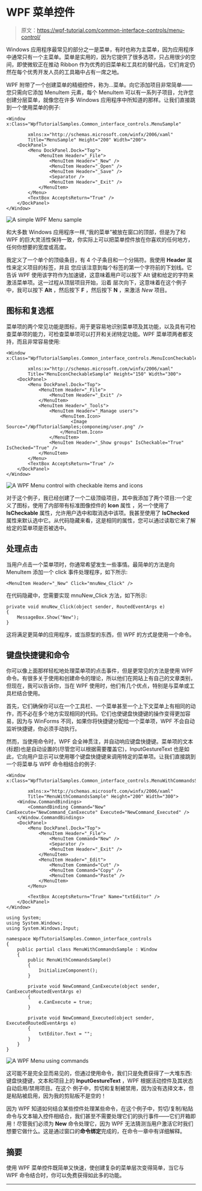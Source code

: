 # WPF 菜单控件

> 原文：<https://wpf-tutorial.com/common-interface-controls/menu-control/>

Windows 应用程序最常见的部分之一是菜单，有时也称为主菜单，因为应用程序中通常只有一个主菜单。菜单是实用的，因为它提供了很多选项，只占用很少的空间，即使微软正在推动 Ribbon 作为优秀的旧菜单和工具栏的替代品，它们肯定仍然在每个优秀开发人员的工具箱中占有一席之地。

WPF 附带了一个创建菜单的精细控件，称为...菜单。向它添加项目非常简单——您只需向它添加 MenuItem 元素，每个 MenuItem 可以有一系列子项目，允许您创建分层菜单，就像您在许多 Windows 应用程序中所知道的那样。让我们直接跳到一个使用菜单的例子:

```
<Window x:Class="WpfTutorialSamples.Common_interface_controls.MenuSample"

        xmlns:x="http://schemas.microsoft.com/winfx/2006/xaml"
        Title="MenuSample" Height="200" Width="200">
    <DockPanel>
        <Menu DockPanel.Dock="Top">
            <MenuItem Header="_File">
                <MenuItem Header="_New" />
                <MenuItem Header="_Open" />
                <MenuItem Header="_Save" />
                <Separator />
                <MenuItem Header="_Exit" />
            </MenuItem>
        </Menu>
        <TextBox AcceptsReturn="True" />
    </DockPanel>
</Window>
```

![](img/226f5d8c0e471d0776d44af71085fcc3.png "A simple WPF Menu sample")

和大多数 Windows 应用程序一样,“我的菜单”被放在窗口的顶部，但是为了和 WPF 的巨大灵活性保持一致，你实际上可以把菜单控件放在你喜欢的任何地方，任何你想要的宽度或高度。

我定义了一个单个的顶级条目，有 4 个子条目和一个分隔符。我使用 **Header** 属性来定义项目的标签，并且 您应该注意到每个标签的第一个字符前的下划线。它告诉 WPF 使用该字符作为加速键，这意味着用户可以按下 Alt 键和给定的字符来激活菜单项。这一过程从顶层项目开始，沿着 层次向下，这意味着在这个例子中，我可以按下 **Alt** ，然后按下 **F** ，然后按下 **N** ，来激活 *New* 项目。

<input type="hidden" name="IL_IN_ARTICLE">

## 图标和复选框

菜单项的两个常见功能是图标，用于更容易地识别菜单项及其功能，以及具有可检查菜单项的能力，可检查菜单项可以打开和关闭特定功能。WPF 菜单项两者都支持，而且非常容易使用:

```
<Window x:Class="WpfTutorialSamples.Common_interface_controls.MenuIconCheckableSample"

        xmlns:x="http://schemas.microsoft.com/winfx/2006/xaml"
        Title="MenuIconCheckableSample" Height="150" Width="300">
    <DockPanel>
        <Menu DockPanel.Dock="Top">
            <MenuItem Header="_File">
                <MenuItem Header="_Exit" />
            </MenuItem>
            <MenuItem Header="_Tools">
                <MenuItem Header="_Manage users">
                    <MenuItem.Icon>
                        <Image Source="/WpfTutorialSamples;componeimg/user.png" />
                    </MenuItem.Icon>
                </MenuItem>
                <MenuItem Header="_Show groups" IsCheckable="True" IsChecked="True" />
            </MenuItem>
        </Menu>
        <TextBox AcceptsReturn="True" />
    </DockPanel>
</Window>
```

![](img/6db897a37e8461d65f8cb56df12f3697.png "A WPF Menu control with checkable items and icons")

对于这个例子，我已经创建了一个二级顶级项目，其中我添加了两个项目:一个定义了图标，使用了内部带有标准图像控件的 **Icon** 属性 ，另一个使用了 **IsCheckable** 属性，允许用户选中和取消选中该项。我甚至使用了 **IsChecked** 属性来默认选中它。从代码隐藏来看，这是相同的属性，您可以通过读取它来了解 给定的菜单项是否被选中。

## 处理点击

当用户点击一个菜单项时，你通常希望发生一些事情。最简单的方法是向 MenuItem 添加一个 click 事件处理程序，如下所示:

```
<MenuItem Header="_New" Click="mnuNew_Click" />
```

在代码隐藏中，您需要实现 mnuNew_Click 方法，如下所示:

```
private void mnuNew_Click(object sender, RoutedEventArgs e)
{
	MessageBox.Show("New");
}
```

这将满足更简单的应用程序，或当原型的东西，但 WPF 的方式是使用一个命令。

## 键盘快捷键和命令

你可以像上面那样轻松地处理菜单项的点击事件，但是更常见的方法是使用 WPF 命令。有很多关于使用和创建命令的理论，所以他们在网站上有自己的文章类别，但现在，我可以告诉你，当在 WPF 使用时，他们有几个优点，特别是与菜单或工具栏结合使用。

首先，它们确保你可以在一个工具栏、一个菜单甚至一个上下文菜单上有相同的动作，而不必在多个地方实现相同的代码。它们也使键盘快捷键的操作变得更加容易，因为与 WinForms 不同，如果你将快捷键分配给一个菜单项，WPF 不会自动监听快捷键，你必须手动执行。

然而，当使用命令时，WPF 会全神贯注，并自动响应键盘快捷键。菜单项的文本(标题)也是自动设置的(尽管您可以根据需要覆盖它)，InputGestureText 也是如此，它向用户显示可以使用哪个键盘快捷键来调用特定的菜单项。让我们直接跳到一个将菜单与 WPF 命令相结合的例子:

```
<Window x:Class="WpfTutorialSamples.Common_interface_controls.MenuWithCommandsSample"

        xmlns:x="http://schemas.microsoft.com/winfx/2006/xaml"
        Title="MenuWithCommandsSample" Height="200" Width="300">
    <Window.CommandBindings>
        <CommandBinding Command="New" CanExecute="NewCommand_CanExecute" Executed="NewCommand_Executed" />
    </Window.CommandBindings>
    <DockPanel>
        <Menu DockPanel.Dock="Top">
            <MenuItem Header="_File">
                <MenuItem Command="New" />
                <Separator />
                <MenuItem Header="_Exit" />
            </MenuItem>
            <MenuItem Header="_Edit">
                <MenuItem Command="Cut" />
                <MenuItem Command="Copy" />
                <MenuItem Command="Paste" />
            </MenuItem>
        </Menu>

        <TextBox AcceptsReturn="True" Name="txtEditor" />
    </DockPanel>
</Window>
```

```
using System;
using System.Windows;
using System.Windows.Input;

namespace WpfTutorialSamples.Common_interface_controls
{
	public partial class MenuWithCommandsSample : Window
	{
		public MenuWithCommandsSample()
		{
			InitializeComponent();
		}

		private void NewCommand_CanExecute(object sender, CanExecuteRoutedEventArgs e)
		{
			e.CanExecute = true;
		}

		private void NewCommand_Executed(object sender, ExecutedRoutedEventArgs e)
		{
			txtEditor.Text = "";
		}
	}
}
```

![](img/99c3ddd24e025adb2454044fc41e73e4.png "A WPF Menu using commands")

这可能不是完全显而易见的，但通过使用命令，我们只是免费获得了一大堆东西:键盘快捷键，文本和项目上的 **InputGestureText** ，WPF 根据活动控件及其状态自动启用/禁用项目。在这个 例子中，剪切和复制被禁用，因为没有选择文本，但是粘贴被启用，因为我的剪贴板不是空的！

因为 WPF 知道如何结合某些控件处理某些命令，在这个例子中，剪切/复制/粘贴命令与文本输入控件相结合，我们甚至不需要处理它们的执行事件——它们开箱即用！尽管我们必须为 **New** 命令处理它，因为 WPF 无法猜测当用户激活它时我们想要它做什么。这是通过窗口的**命令绑定**完成的，在命令一章中有详细解释。

## 摘要

使用 WPF 菜单控件既简单又快速，使创建复杂的菜单层次变得简单，当它与 WPF 命令结合时，你可以免费获得如此多的功能。

* * *